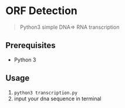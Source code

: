 # ORF Detection

> Python3 simple DNA=> RNA transcription

## Prerequisites

*   Python 3

## Usage

1.  `python3 transcription.py`
2.  input your dna sequence in terminal
